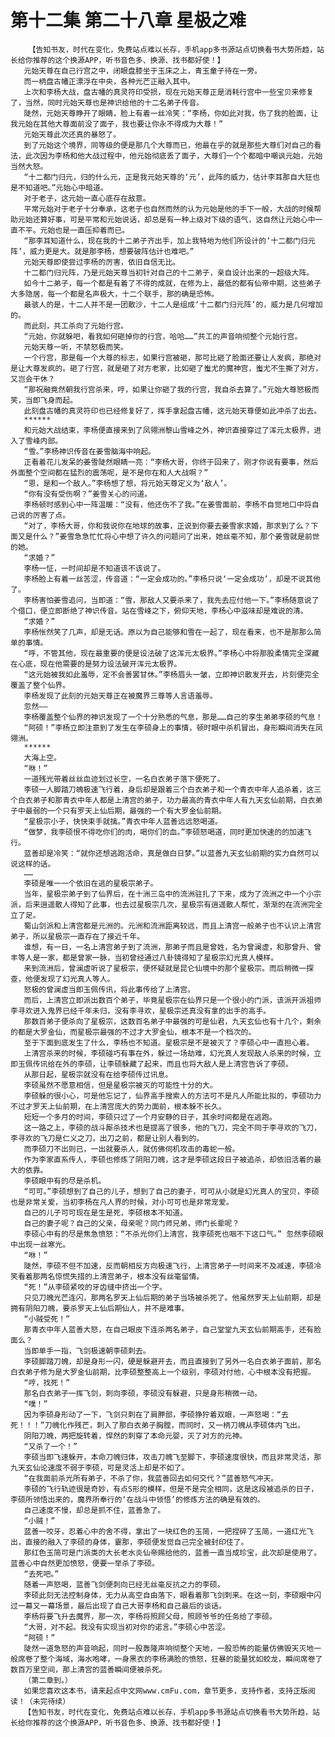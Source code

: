 # 第十二集 第二十八章 星极之难
        【告知书友，时代在变化，免费站点难以长存，手机app多书源站点切换看书大势所趋，站长给你推荐的这个换源APP，听书音色多、换源、找书都好使！】
       元始天尊在自己行宫之中，闭眼盘膝坐于玉床之上，青玉童子待在一旁。
       而一柄盘古幡正漂浮在中央，各种光芒正融入其中。
       上次和李杨大战，盘古幡的真灵符印受损，现在元始天尊正是消耗行宫中一些宝贝来修复了，当然，同时元始天尊也是神识给他的十二名弟子传音。
       陡然，元始天尊睁开了眼睛，脸上有着一丝冷笑：“李杨，你如此对我，伤了我的脸面，让我元始在其他大尊面前没了面子，我也要让你永不得成为大尊！”
       元始天尊此次还真的暴怒了。
       到了元始这个境界，同等级的便是那几个大尊而已，他最在乎的就是那些大尊们对自己的看法，此次因为李杨和他大战过程中，他元始彻底丢了面子，大尊们一个个都暗中嘲讽元始，元始当然大怒。
       “十二都门归元，归的什么元，正是我元始天尊的‘元’，此阵的威力，估计李耳那自大狂也是不知道吧。”元始心中暗道。
       对于老子，这元始一直心底存在敌意。
       平常元始对于老子十分奉承，这老子也自然而然的认为元始是他的手下一般，大战的时候帮助元始还算好事，可是平常和元始说话，却总是有一种上级对下级的语气，这自然让元始心中一直不平。元始也是一直压抑着而已。
       “那李耳知道什么，现在我的十二弟子齐出手，加上我特地为他们所设计的‘十二都门归元阵’，威力更是大。就是那李杨，想要破阵估计也难吧。”
       元始天尊即使尝过李杨的厉害，依旧自信无比。
       十二都门归元阵，乃是元始天尊当初针对自己的十二弟子，亲自设计出来的一超级大阵。
       如今十二弟子，每一个都是有着了不得的成就，在修为上，最低的都有仙帝中期，这些弟子大多隐居，每一个都是名声极大，十二个联手，那的确是恐怖。
       最骇人的是，十二人并不是一团散沙，十二人是组成‘十二都门归元阵’的，威力是几何增加的。
       而此刻，共工杀向了元始行宫。
       “元始，你就躲吧，看我如何砸掉你的行宫，哈哈……”共工的声音响彻整个元始行宫。
       元始天尊一听，不禁怒极而笑。
       一个行宫，那是每一个大尊的标志，如果行宫被砸，那可比砸了脸面还要让人发疯，那绝对是让大尊发疯的。砸了行宫，就是砸了对方老家，比如砸了蚩尤的魔神宫，蚩尤不生撕了对方，又岂会干休？
       “那祝融竟然朝我行宫杀来，哼，如果让你砸了我的行宫，我自杀去算了。”元始大尊怒极而笑，当即飞身而起。
       此刻盘古幡的真灵符印也已经修复好了，挥手拿起盘古幡，这元始天尊便如此冲杀了出去。
       ******
       和元始大战结束，李杨便直接来到了凤翎洲黎山雪峰之外，神识直接穿过了浑元太极界，进入了雪峰内部。
       “雪。”李杨神识传音在姜雪脑海中响起。
       正看着花儿发呆的姜雪陡然眼睛一亮：“李杨大哥，你终于回来了，刚才你说有要事，然后外面整个空间都在猛烈的震荡呢，是不是你在和人大战啊？”
       “恩，是和一个敌人。”李杨想了想，将元始天尊定义为‘敌人’。
       “你有没有受伤啊？”姜雪关心的问道。
       李杨顿时感到心中一阵温暖：“没有，他还伤不了我。”在姜雪面前，李杨不自觉地口中将自己说的厉害了点。
       “对了，李杨大哥，你和我说你在地球的故事，正说到你要去姜雪家求婚，那求到了么？下面又是什么？”姜雪急急忙忙将心中想了许久的问题问了出来，她丝毫不知，那个姜雪就是前世的她。
       “求婚？”
       李杨一怔，一时间却是不知道该不该说了。
       李杨脸上有着一丝苦涩，传音道：“一定会成功的。”李杨只说‘一定会成功’，却是不说其他了。
       李杨害怕姜雪追问，当即道：“雪，那敌人又要杀来了，我先去应付他一下。”李杨随意说了个借口，便立即断绝了神识传音。站在雪峰之下，俯仰天地，李杨心中滋味却是难说的清。
       “求婚？”
       李杨怅然笑了几声，却是无话。原以为自己能够和雪在一起了，现在看来，也不是那那么简单的事情。
       “呼，不管其他，现在最重要的便是设法破了这浑元太极界。”李杨心中将那股柔情完全深藏在心底，现在他需要的是努力设法破开浑元太极界。
       “这元始被我如此羞辱，定不会善罢甘休。”李杨眉头一皱，立即神识散发开去，片刻便完全覆盖了整个仙界。
       李杨发现了此刻的元始天尊正在被魔界三尊等人言语羞辱。
       忽然——
       李杨覆盖整个仙界的神识发现了一个十分熟悉的气息，那是……自己的孪生弟弟李硕的气息！
       “阿硕！”李杨立即注意到了发生在李硕身上的事情，顿时眼中杀机冒出，身形瞬间消失在凤翎洲。
       ******
       大海上空。
       “咻！”
       一道残光带着丝丝血迹划过长空，一名白衣弟子落下便死了。
       李硕一人脚踏刀魄极速飞行着，身后却是跟着三个白衣弟子和一个青衣中年人追杀着，这三个白衣弟子和那青衣中年人都是上清宫的弟子，功力最高的青衣中年人有九天玄仙前期，白衣弟子中最弱的一个只有罗天上仙后期，最强的一个有大罗金仙前期。
       “星极宗小子，快快束手就擒。”青衣中年人蓝善远远怒喝道。
       “做梦，我李硕恨不得吃你们的肉，喝你们的血。”李硕怒喝道，同时更加快速的的加速飞行。
       蓝善却是冷笑：“就你还想逃跑活命，真是做白日梦。”以蓝善九天玄仙前期的实力自然可以说这样的话。
       ……
       李硕是唯一一个依旧在逃的星极宗弟子。
       当年，星极宗弟子到了仙界后，在十洲三岛中的流洲驻扎了下来，成为了流洲之中一个小宗派，后来逍遥散人得知了此事，也去过星极宗几次，星极宗有逍遥散人帮忙，渐渐的在流洲完全立了足。
       蜀山剑派和上清宫都是元洲的。元洲和流洲距离较远，而且上清宫一般弟子也不认识上清宫弟子，所以星极宗一直存在了接近千年。
       谁想，有一日，一名上清宫弟子到了流洲，那弟子而且是曾姓，名为曾澜虚，和那曾升、曾丰等人是一家，都是曾家一脉，当初曾经通过八卦镜得知了星极宗幻光真人模样。
       来到流洲后，曾澜虚听说了星极宗，便怀疑就是昆仑仙境中的那个星极宗。而后稍微一探查，他便发现了幻光真人等人。
       怒极的曾澜虚当即玉佩传讯，将此事传给了上清宫。
       而后，上清宫立即派出数百个弟子，毕竟星极宗在仙界只是一个很小的门派，该派开派祖师李寻欢进入鬼界已经千年未归，没有李寻欢，星极宗还真没有拿的出手的高手。
       那数百弟子便杀向了星极宗，这数百名弟子中最强的可是仙君，九天玄仙也有十几个，剩余的都是大罗金仙，而星极宗最强的不过才大罗金仙，根本不是一个档次的。
       至于下面到底发生了什么，李杨也不知道。星极宗是不是被灭了？李硕心中一直担心着。
       上清宫杀来的时候，李硕碰巧有事在外，躲过一场劫难，幻光真人发现敌人杀来的时候，立即玉佩传讯给在外的李硕，让李硕躲藏了起来，而且也将大敌人是上清宫告诉了李硕。
       从那日起，星极宗就没有在给李硕传过讯息。
       李硕虽然不愿意相信，但是星极宗被灭的可能性十分的大。
       李硕躲的很小心，可是他忘记了，仙界高手搜索人的方法可不是凡人所能比拟的，李硕功力不过才罗天上仙前期，在上清宫庞大的势力面前，根本躲不长久。
       短短一个多月的时间，李硕只过了一个月安静的日子，其余时间都是在逃跑。
       这一路之上，李硕的战斗厮杀技术也是提高了很多，他的飞刀，完全不同于李寻欢的飞刀，李寻欢的飞刀是仁义之刀，出刀之前，都是让别人看到的。
       而李硕刀不出则已，一出就要杀人，就仿佛伺机攻击的毒蛇一般。
       作为李家直系传人，李硕也修炼了阴阳刀魄，这才是李硕这段日子被追杀，却依旧活着的最大的依靠。
       李硕眼中有的尽是杀机。
       “可可。”李硕想到了自己的儿子，想到了自己的妻子，可可从小就是幻光真人的宝贝，李硕也是非常关爱，当初李杨在凡人界的时候，对小可可也是非常宠爱。
       自己的儿子可可现在是生是死，李硕根本不知道。
       自己的妻子呢？自己的父亲，母亲呢？同门师兄弟，师门长辈呢？
       李硕心中有的尽是焦急愤怒：“不杀光你们上清宫，我李硕死也咽不下这口气。” 忽然李硕眼中出现一丝寒光。
       “咻！”
       陡然，李硕不但不加速，反而朝相反方向极速飞行，上清宫弟子一时间来不及减速，李硕冷笑看着那两名惊慌失措的上清宫弟子，根本没有丝毫留情。
       “死！”从李硕紧咬的牙齿缝中挤出一个字。
       只见刀魄光芒连闪，那两名罗天上仙后期的弟子当场被杀死了。他虽然罗天上仙前期，却是拥有阴阳刀魄，要杀罗天上仙后期仙人，并不是难事。
       “小贼受死！”
       那青衣中年人蓝善大怒，在自己眼皮下连杀两名弟子，自己堂堂九天玄仙前期高手，还有脸面么？
       当即单手一指，飞剑极速朝李硕刺去。
       李硕脚踏刀魄，却是身形一闪，硬是躲避开去，而且直接到了另外一名白衣弟子面前，那名白衣弟子修为是大罗金仙前期，比李硕整整高上一个级别，李硕对付他，心中根本没有把握。
       “哼，找死！”
       那名白衣弟子一挥飞剑，刺向李硕，李硕没有躲避，只是身形稍微一动。
       “噗！”
       因为李硕身形动了一下，飞剑只刺在了肩胛部，李硕狰狞着双眼，一声怒喝：“去死！！！”刀魄化作残芒，刺入了那白衣弟子胸膛，而同时，又一柄刀魄从李硕体内飞出。
       阴阳刀魄，两把旋转着，悍然的刺穿了本命元婴，灭了对方的元神。
       “又杀了一个！”
       李硕当即飞速躲开，本命刀魄归体，攻击刀魄飞至脚下，李硕速度很快，而且非常灵活，那九天玄仙论速度不弱于李硕，可是灵活上却是不如了。
       “在我面前杀光所有弟子，不杀了你，我蓝善回去如何交代？”蓝善怒气冲天。
       李硕的飞行轨迹很是奇妙，有点S形的模样，但是不是完全相同，这是这段被追杀的日子，李硕所领悟出来的，魔界所奉行的‘在战斗中领悟’的修炼方法的确是有效的。
       自己速度不慢，却总是抓不住，蓝善急了。
       “小贼！”
       蓝善一咬牙，忍着心中的舍不得，拿出了一块红色的玉简，一把捏碎了玉简，一道红光飞出，直接的融入了李硕的身体，霎那，李硕便发觉自己完全被封印住了。
       那红色玉简可是门派类的大长老水炎仙帝赐给他的，蓝善一直当成珍宝，此次却是使用了。蓝善心中自然更加愤怒，便要一举杀了李硕。
       “去死吧。”
       随着一声怒喝，蓝善飞剑便刺向已经无丝毫反抗之力的李硕。
       李硕此刻无法控制身体，无力从高空自由落下，眼看着那飞剑刺来。在这一刻，李硕眼中闪过一幕又一幕场景，最后出现了自己大哥李杨和自己最后的谈话。
       李杨将要飞升去魔界，那一次，李杨将照顾父母，照顾爷爷的任务给了李硕。
       “大哥，对不起。我没有实现当初对你的诺言。”李硕心中苦涩。
       “阿硕！”
       陡然一道急怒的声音响起，同时一股轰隆声响彻整个天地，一股恐怖的能量仿佛毁天灭地一般席卷了整个海域，海水咆哮，一身黑衣的李杨满脸的愤怒，狂暴的能量犹如蛟龙，瞬间席卷了数百万里空间，那上清宫的蓝善瞬间便被杀死。
       （第二章到。）
       如果您喜欢这本书，请来起点中文网www.cmFu.com，章节更多，支持作者，支持正版阅读！（未完待续）
       【告知书友，时代在变化，免费站点难以长存，手机app多书源站点切换看书大势所趋，站长给你推荐的这个换源APP，听书音色多、换源、找书都好使！】